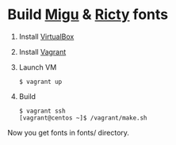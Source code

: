 # Build [Migu](http://mix-mplus-ipa.osdn.jp/migu/) & [Ricty](http://www.rs.tus.ac.jp/yyusa/ricty.html) fonts

 1. Install [VirtualBox](https://www.virtualbox.org/)

 2. Install [Vagrant](https://www.vagrantup.com/)

 3. Launch VM

        $ vagrant up

 4. Build

        $ vagrant ssh
        [vagrant@centos ~]$ /vagrant/make.sh

Now you get fonts in fonts/ directory.
